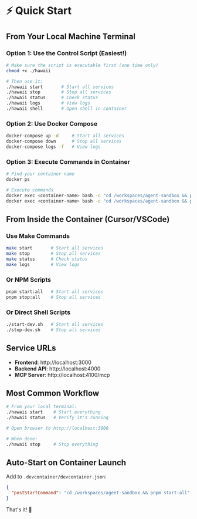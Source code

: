 # ⚡ Quick Start

## From Your Local Machine Terminal

### Option 1: Use the Control Script (Easiest!)
```bash
# Make sure the script is executable first (one time only)
chmod +x ./hawaii

# Then use it:
./hawaii start       # Start all services
./hawaii stop        # Stop all services
./hawaii status      # Check status
./hawaii logs        # View logs
./hawaii shell       # Open shell in container
```

### Option 2: Use Docker Compose
```bash
docker-compose up -d     # Start all services
docker-compose down      # Stop all services
docker-compose logs -f   # View logs
```

### Option 3: Execute Commands in Container
```bash
# Find your container name
docker ps

# Execute commands
docker exec <container-name> bash -c "cd /workspaces/agent-sandbox && pnpm start:all"
docker exec <container-name> bash -c "cd /workspaces/agent-sandbox && pnpm stop:all"
```

## From Inside the Container (Cursor/VSCode)

### Use Make Commands
```bash
make start       # Start all services
make stop        # Stop all services  
make status      # Check status
make logs        # View logs
```

### Or NPM Scripts
```bash
pnpm start:all   # Start all services
pnpm stop:all    # Stop all services
```

### Or Direct Shell Scripts
```bash
./start-dev.sh   # Start all services
./stop-dev.sh    # Stop all services
```

## Service URLs

- **Frontend**: http://localhost:3000
- **Backend API**: http://localhost:4000
- **MCP Server**: http://localhost:4100/mcp

## Most Common Workflow

```bash
# From your local terminal:
./hawaii start    # Start everything
./hawaii status   # Verify it's running

# Open browser to http://localhost:3000

# When done:
./hawaii stop     # Stop everything
```

## Auto-Start on Container Launch

Add to `.devcontainer/devcontainer.json`:
```json
{
  "postStartCommand": "cd /workspaces/agent-sandbox && pnpm start:all"
}
```

That's it! 🎉

